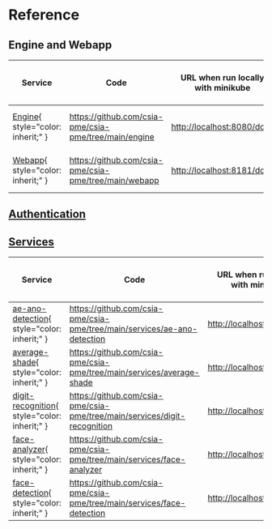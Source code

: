 # Reference

## Engine and Webapp

| Service                                           | Code                                                      | URL when run locally with minikube    | URL when deployed on Fribourg's Kubernetes            |
| ------------------------------------------------- | --------------------------------------------------------- | ------------------------------------- | ----------------------------------------------------- |
| [Engine](./engine.md){ style="color: inherit;" }  | <https://github.com/csia-pme/csia-pme/tree/main/engine>   | <http://localhost:8080/docs>          | <https://engine-csia-pme.kube.isc.heia-fr.ch/docs>    |
| [Webapp](./webapp.md){ style="color: inherit;" }  | <https://github.com/csia-pme/csia-pme/tree/main/webapp>   | <http://localhost:8181/docs>          | <https://webapp-csia-pme.kube.isc.heia-fr.ch/docs>    |

## [Authentication](./auth.md)

## [Services](./service.md)

| Service                                                                   | Code                                                                          | URL when run locally with minikube    | URL when deployed on Fribourg's Kubernetes                    |
| ------------------------------------------------------------------------- | ----------------------------------------------------------------------------- | ------------------------------------- | ------------------------------------------------------------- |
| [ae-ano-detection](./ae-ano-detection.md){ style="color: inherit;" }      | <https://github.com/csia-pme/csia-pme/tree/main/services/ae-ano-detection>    | <http://localhost:8282/docs>          | <https://ae-ano-detection-csia-pme.kube.isc.heia-fr.ch/docs>  |
| [average-shade](./average-shade.md){ style="color: inherit;" }            | <https://github.com/csia-pme/csia-pme/tree/main/services/average-shade>       | <http://localhost:8383/docs>          | <https://average-shade-csia-pme.kube.isc.heia-fr.ch/docs>     |
| [digit-recognition](./digit-recognition.md){ style="color: inherit;" }    | <https://github.com/csia-pme/csia-pme/tree/main/services/digit-recognition>   | <http://localhost:8484/docs>          | <https://digit-recognition-csia-pme.kube.isc.heia-fr.ch/docs> |
| [face-analyzer](./face-analyzer.md){ style="color: inherit;" }            | <https://github.com/csia-pme/csia-pme/tree/main/services/face-analyzer>       | <http://localhost:8585/docs>          | <https://face-analyzer-csia-pme.kube.isc.heia-fr.ch/docs>     |
| [face-detection](./face-detection.md){ style="color: inherit;" }          | <https://github.com/csia-pme/csia-pme/tree/main/services/face-detection>      | <http://localhost:8686/docs>          | <https://face-detection-csia-pme.kube.isc.heia-fr.ch/docs>    |

